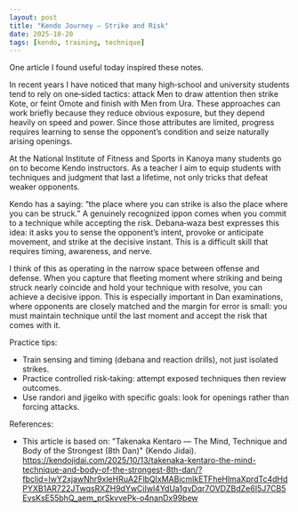 ```yaml
---
layout: post
title: "Kendo Journey — Strike and Risk"
date: 2025-10-20
tags: [kendo, training, technique]
---
```


One article I found useful today inspired these notes.

In recent years I have noticed that many high‑school and university students tend to rely on one‑sided tactics: attack Men to draw attention then strike Kote, or feint Omote and finish with Men from Ura. These approaches can work briefly because they reduce obvious exposure, but they depend heavily on speed and power. Since those attributes are limited, progress requires learning to sense the opponent’s condition and seize naturally arising openings.

At the National Institute of Fitness and Sports in Kanoya many students go on to become Kendo instructors. As a teacher I aim to equip students with techniques and judgment that last a lifetime, not only tricks that defeat weaker opponents.

Kendo has a saying: “the place where you can strike is also the place where you can be struck.” A genuinely recognized ippon comes when you commit to a technique while accepting the risk. Debana‑waza best expresses this idea: it asks you to sense the opponent’s intent, provoke or anticipate movement, and strike at the decisive instant. This is a difficult skill that requires timing, awareness, and nerve.

I think of this as operating in the narrow space between offense and defense. When you capture that fleeting moment where striking and being struck nearly coincide and hold your technique with resolve, you can achieve a decisive ippon. This is especially important in Dan examinations, where opponents are closely matched and the margin for error is small: you must maintain technique until the last moment and accept the risk that comes with it.

Practice tips:
- Train sensing and timing (debana and reaction drills), not just isolated strikes.  
- Practice controlled risk‑taking: attempt exposed techniques then review outcomes.  
- Use randori and jigeiko with specific goals: look for openings rather than forcing attacks.

References:
- This article is based on: "Takenaka Kentaro — The Mind, Technique and Body of the Strongest (8th Dan)" (Kendo Jidai).  
  https://kendojidai.com/2025/10/13/takenaka-kentaro-the-mind-technique-and-body-of-the-strongest-8th-dan/?fbclid=IwY2xjawNhr9xleHRuA2FlbQIxMABicmlkETFheHlmaXprdTc4dHdPYXB1AR722JTwqsRXZH9dYwCiIwl4YdUa1gvDqr7OVDZBdZe6I5J7CB5EvsKsE55bhQ_aem_prSkvvePk-o4nanDx99bew